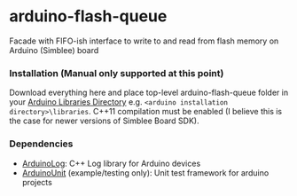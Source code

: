 # arduino-flash-queue
Facade with FIFO-ish interface to write to and read from flash memory on Arduino (Simblee) board

### Installation (Manual only supported at this point)
Download everything here and place top-level arduino-flash-queue folder in your [Arduino Libraries Directory](https://www.arduino.cc/en/Guide/Libraries) e.g. `<arduino installation directory>\libraries`.
C++11 compilation must be enabled (I believe this is the case for newer versions of Simblee Board SDK).

### Dependencies
* [ArduinoLog](https://github.com/thijse/Arduino-Log): C++ Log library for Arduino devices
* [ArduinoUnit](https://github.com/mmurdoch/arduinounit) (example/testing only): Unit test framework for arduino projects